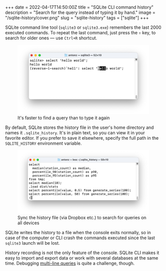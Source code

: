 +++
date = 2022-04-17T14:50:00Z
title = "SQLite CLI command history"
description = "Search for the query instead of typing it by hand."
image = "/sqlite-history/cover.png"
slug = "sqlite-history"
tags = ["sqlite"]
+++

SQLite command line tool (`sqlite3` or `sqlite3.exe`) remembers the last 2000 executed commands. To repeat the last command, just press the `↑` key, to search for older ones — use `Ctrl+R` shortcut.

<div class="row">
<div class="col-xs-12 col-sm-8">
<figure>
  <img alt="History search" src="search.jpg">
  <figcaption>It's faster to find a query than to type it again</figcaption>
</figure>
</div>
</div>

By default, SQLite stores the history file in the user's home directory and names it `.sqlite_history`. It's in plain text, so you can view it in your favorite editor. If you prefer to save it elsewhere, specify the full path in the `SQLITE_HISTORY` environment variable.

<div class="row">
<div class="col-xs-12 col-sm-8">
<figure>
  <img alt="History file" src="history.jpg">
  <figcaption>Sync the history file (via Dropbox etc.) to search for queries on all devices</figcaption>
</figure>
</div>
</div>

SQLite writes the history to a file when the console exits normally, so in case of the computer or CLI crash the commands executed since the last `sqlite3` launch will be lost.

History recording is not the only feature of the console. SQLite CLI makes it easy to import and export data or work with several databases at the same time. Debugging [multi-line queries](/sqlite-multiline/) is quite a challenge, though.
